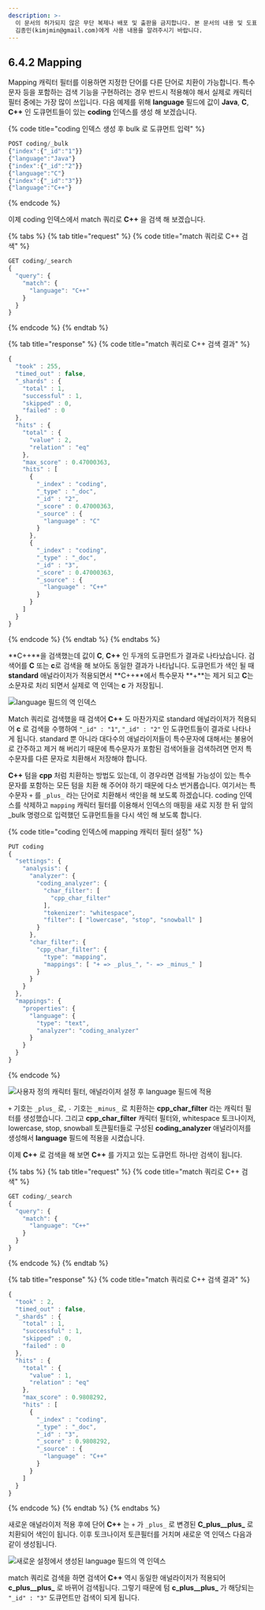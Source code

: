 ```yaml
---
description: >-
  이 문서의 허가되지 않은 무단 복제나 배포 및 출판을 금지합니다. 본 문서의 내용 및 도표 등을 인용하고자 하는 경우 출처를 명시하고
  김종민(kimjmin@gmail.com)에게 사용 내용을 알려주시기 바랍니다.
---
```


## 6.4.2 Mapping

&#x20; Mapping 캐릭터 필터를 이용하면 지정한 단어를 다른 단어로 치환이 가능합니다. 특수문자 등을 포함하는 검색 기능을 구현하려는 경우 반드시 적용해야 해서 실제로 캐릭터 필터 중에는 가장 많이 쓰입니다. 다음 예제를 위해 **language** 필드에 값이 **Java**, **C**, **C++** 인 도큐먼트들이 있는 **coding** 인덱스를 생성 해 보겠습니다.

{% code title="coding 인덱스 생성 후 bulk 로 도큐먼트 입력" %}
```javascript
POST coding/_bulk
{"index":{"_id":"1"}}
{"language":"Java"}
{"index":{"_id":"2"}}
{"language":"C"}
{"index":{"_id":"3"}}
{"language":"C++"}
```
{% endcode %}

&#x20; 이제 coding 인덱스에서 match 쿼리로 **C++** 을 검색 해 보겠습니다.

{% tabs %}
{% tab title="request" %}
{% code title="match 쿼리로 C++ 검색" %}
```javascript
GET coding/_search
{
  "query": {
    "match": {
      "language": "C++"
    }
  }
}
```
{% endcode %}
{% endtab %}

{% tab title="response" %}
{% code title="match 쿼리로 C++ 검색 결과" %}
```javascript
{
  "took" : 255,
  "timed_out" : false,
  "_shards" : {
    "total" : 1,
    "successful" : 1,
    "skipped" : 0,
    "failed" : 0
  },
  "hits" : {
    "total" : {
      "value" : 2,
      "relation" : "eq"
    },
    "max_score" : 0.47000363,
    "hits" : [
      {
        "_index" : "coding",
        "_type" : "_doc",
        "_id" : "2",
        "_score" : 0.47000363,
        "_source" : {
          "language" : "C"
        }
      },
      {
        "_index" : "coding",
        "_type" : "_doc",
        "_id" : "3",
        "_score" : 0.47000363,
        "_source" : {
          "language" : "C++"
        }
      }
    ]
  }
}
```
{% endcode %}
{% endtab %}
{% endtabs %}

&#x20; **C++**을 검색했는데 값이 **C**, **C++** 인 두개의 도큐먼트가 결과로 나타났습니다. 검색어를 **C** 또는 **c**로 검색을 해 보아도 동일한 결과가 나타납니다. 도큐먼트가 색인 될 때 **standard** 애널라이저가 적용되면서 **C++**에서 특수문자 **+**는 제거 되고 **C**는 소문자로 처리 되면서 실제로 역 인덱는 **c** 가 저장됩니.

![language 필드의 역 인덱스](../../.gitbook/assets/6.4.2-01.png)

&#x20; Match 쿼리로 검색했을 때 검색어 **C++** 도 마찬가지로 standard 애널라이저가 적용되어 **c** 로 검색을 수행하여 `"_id" : "1"`, `"_id" : "2"` 인 도큐먼트들이 결과로 나타나게 됩니다. standard 뿐 아니라 대다수의 애널라이저들이 특수문자에 대해서는 불용어로 간주하고 제거 해 버리기 때문에 특수문자가 포함된 검색어들을 검색하려면 먼저 특수문자를 다른 문자로 치환해서 저장해야 합니다.

&#x20; **C++** 텀을 **cpp** 처럼 치환하는 방법도 있는데, 이 경우라면 검색될 가능성이 있는 특수문자를 포함하는 모든 텀을 치환 해 주어야 하기 때문에 다소 번거롭습니다. 여기서는 특수문자 `+` 를 `_plus_` 라는 단어로 치환해서 색인을 해 보도록 하겠습니다. coding 인덱스를 삭제하고 `mapping` 캐릭터 필터를 이용해서 인덱스의 매핑을 새로 지정 한 뒤 앞의 _bulk 명령으로 입력했던 도큐먼트들을 다시 색인 해 보도록 합니다.

{% code title="coding 인덱스에 mapping 캐릭터 필터 설정" %}
```javascript
PUT coding
{
  "settings": {
    "analysis": {
      "analyzer": {
        "coding_analyzer": {
          "char_filter": [
            "cpp_char_filter"
          ],
          "tokenizer": "whitespace",
          "filter": [ "lowercase", "stop", "snowball" ]
        }
      },
      "char_filter": {
        "cpp_char_filter": {
          "type": "mapping",
          "mappings": [ "+ => _plus_", "- => _minus_" ]
        }
      }
    }
  },
  "mappings": {
    "properties": {
      "language": {
        "type": "text",
        "analyzer": "coding_analyzer"
      }
    }
  }
}
```
{% endcode %}

![사용자 정의 캐릭터 필터, 애널라이저 설정 후 language 필드에 적용](../../.gitbook/assets/6.4.2-02.png)

&#x20; `+` 기호는 `_plus_` 로, `-` 기호는 `_minus_` 로 치환하는 **cpp_char_filter** 라는 캐릭터 필터를 생성했습니다. 그리고 **cpp_char_filter** 캐릭터 필터와, whitespace 토크나이저, lowercase, stop, snowball 토큰필터들로 구성된 **coding_analyzer** 애널라이저를 생성해서 **language** 필드에 적용을 시켰습니다.

&#x20; 이제 **C++** 로 검색을 해 보면 **C++** 를 가지고 있는 도큐먼트 하나만 검색이 됩니다.

{% tabs %}
{% tab title="request" %}
{% code title="match 쿼리로 C++ 검색" %}
```javascript
GET coding/_search
{
  "query": {
    "match": {
      "language": "C++"
    }
  }
}
```
{% endcode %}
{% endtab %}

{% tab title="response" %}
{% code title="match 쿼리로 C++ 검색 결과" %}
```javascript
{
  "took" : 2,
  "timed_out" : false,
  "_shards" : {
    "total" : 1,
    "successful" : 1,
    "skipped" : 0,
    "failed" : 0
  },
  "hits" : {
    "total" : {
      "value" : 1,
      "relation" : "eq"
    },
    "max_score" : 0.9808292,
    "hits" : [
      {
        "_index" : "coding",
        "_type" : "_doc",
        "_id" : "3",
        "_score" : 0.9808292,
        "_source" : {
          "language" : "C++"
        }
      }
    ]
  }
}
```
{% endcode %}
{% endtab %}
{% endtabs %}

&#x20;   새로운 애널라이저 적용 후에 단어 **C++** 는 `+` 가 `_plus_` 로 변경된 **C_plus__plus_** 로 치환되어 색인이 됩니다. 이후 토크나이저 토큰필터를 거치며 새로운 역 인덱스 다음과 같이 생성됩니다.

![새로운 설정에서 생성된 language 필드의 역 인덱스](../../.gitbook/assets/6.4.2-03.png)

&#x20; match 쿼리로 검색을 하면 검색어 **C++** 역시 동일한 애널라이저가 적용되어 **c_plus__plus_** 로 바뀌어 검색됩니다. 그렇기 때문에 텀 **c_plus__plus_** 가 해당되는 `"_id" : "3"` 도큐먼트만 검색이 되게 됩니다.
